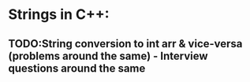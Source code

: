 # Strings in C++:

## TODO:String conversion to int arr & vice-versa (problems around the same) - Interview questions around the same